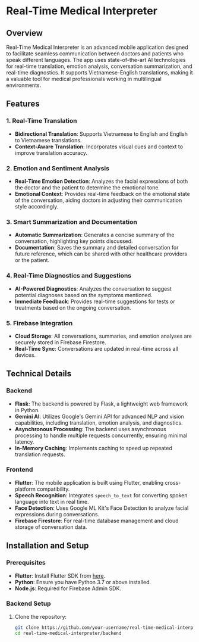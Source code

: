 # Real-Time Medical Interpreter

## Overview

Real-Time Medical Interpreter is an advanced mobile application designed to facilitate seamless communication between doctors and patients who speak different languages. The app uses state-of-the-art AI technologies for real-time translation, emotion analysis, conversation summarization, and real-time diagnostics. It supports Vietnamese-English translations, making it a valuable tool for medical professionals working in multilingual environments.

## Features

### 1. Real-Time Translation
- **Bidirectional Translation**: Supports Vietnamese to English and English to Vietnamese translations.
- **Context-Aware Translation**: Incorporates visual cues and context to improve translation accuracy.

### 2. Emotion and Sentiment Analysis
- **Real-Time Emotion Detection**: Analyzes the facial expressions of both the doctor and the patient to determine the emotional tone.
- **Emotional Context**: Provides real-time feedback on the emotional state of the conversation, aiding doctors in adjusting their communication style accordingly.

### 3. Smart Summarization and Documentation
- **Automatic Summarization**: Generates a concise summary of the conversation, highlighting key points discussed.
- **Documentation**: Saves the summary and detailed conversation for future reference, which can be shared with other healthcare providers or the patient.

### 4. Real-Time Diagnostics and Suggestions
- **AI-Powered Diagnostics**: Analyzes the conversation to suggest potential diagnoses based on the symptoms mentioned.
- **Immediate Feedback**: Provides real-time suggestions for tests or treatments based on the ongoing conversation.

### 5. Firebase Integration
- **Cloud Storage**: All conversations, summaries, and emotion analyses are securely stored in Firebase Firestore.
- **Real-Time Sync**: Conversations are updated in real-time across all devices.

## Technical Details

### Backend
- **Flask**: The backend is powered by Flask, a lightweight web framework in Python.
- **Gemini AI**: Utilizes Google's Gemini API for advanced NLP and vision capabilities, including translation, emotion analysis, and diagnostics.
- **Asynchronous Processing**: The backend uses asynchronous processing to handle multiple requests concurrently, ensuring minimal latency.
- **In-Memory Caching**: Implements caching to speed up repeated translation requests.

### Frontend
- **Flutter**: The mobile application is built using Flutter, enabling cross-platform compatibility.
- **Speech Recognition**: Integrates `speech_to_text` for converting spoken language into text in real time.
- **Face Detection**: Uses Google ML Kit's Face Detection to analyze facial expressions during conversations.
- **Firebase Firestore**: For real-time database management and cloud storage of conversation data.

## Installation and Setup

### Prerequisites
- **Flutter**: Install Flutter SDK from [here](https://flutter.dev/docs/get-started/install).
- **Python**: Ensure you have Python 3.7 or above installed.
- **Node.js**: Required for Firebase Admin SDK.

### Backend Setup
1. Clone the repository:
   ```bash
   git clone https://github.com/your-username/real-time-medical-interpreter.git
   cd real-time-medical-interpreter/backend
   ```
